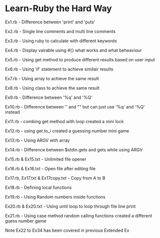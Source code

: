 # Learn-Ruby the Hard Way

Ex1.rb - Difference between 'print' and 'puts'

Ex2.rb - Single line comments and multi line comments

Ex3.rb - Using ruby to calculate with different keywords

Ex4.rb - Display vairable using #{} what works and what beheaviour

Ex5.rb - Using get method to produce different results based on user input

Ex6.rb - Using 'if' statement to achieve similair results 

Ex7.rb - Using array to achieve the same result

Ex8.rb - Using class to achieve the same result

Ex9.rb - Difference between '%q' and '%Q'

Ex10.rb - Difference between '' and "" but can just use '%q' and '%Q' instead

Ex11.rb - combing get method with loop created a mini lock 

Ex12.rb - using get.to_i created a guessing number mini game

Ex13.rb - Using ARGV with array

Ex14.rb - Difference between $stdin.gets and gets while using ARGV

Ex15.rb & Ex15.txt - Unlimited file opener

Ex16.rb & Ex16.txt - Open file after editing file

Ex17.rb, Ex17.txt & Ex17copy.txt - Copy from A to B

Ex18.rb - Defining local functions

Ex19.rb - Using Random numbers inside functions

Ex20.rb & Ex20.txt - Using until loop to loop through file line print 

Ex21.rb - Using case method random calling functions created a different guess number game

Note Ex22 to Ex34 has been covered in previous Extended Ex

